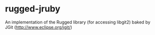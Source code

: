 rugged-jruby
============

An implementation of the Rugged library (for accessing libgit2) baked by JGit (http://www.eclipse.org/jgit/)
